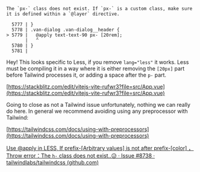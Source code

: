 ```log
The `px-` class does not exist. If `px-` is a custom class, make sure it is defined within a `@layer` directive.

  5777 | }
  5778 | .van-dialog .van-dialog__header {
> 5779 |   @apply text-text-90 px- [20rem];
       |   ^
  5780 | }
  5781 | 
```

Hey! This looks specific to Less, if you remove `lang="less"` it works. Less must be compiling it in a way where it is either removing the `[20px]` part before Tailwind processes it, or adding a space after the `p-` part.

[https://stackblitz.com/edit/vitejs-vite-rufwr3?file=src/App.vue](https://stackblitz.com/edit/vitejs-vite-rufwr3?file=src/App.vue)

Going to close as not a Tailwind issue unfortunately, nothing we can really do here. In general we recommend avoiding using any preprocessor with Tailwind:

[https://tailwindcss.com/docs/using-with-preprocessors](https://tailwindcss.com/docs/using-with-preprocessors)

[Use @apply in LESS, If prefix-[Arbitrary values] is not after prefix-[color] ，Throw error：The `h-` class does not exist..😥 · Issue #8738 · tailwindlabs/tailwindcss (github.com)](https://github.com/tailwindlabs/tailwindcss/issues/8738)
